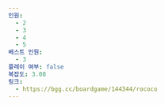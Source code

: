 ```yaml
---
인원:
  - 2
  - 3
  - 4
  - 5
베스트 인원:
  - 3
플레이 여부: false
복잡도: 3.08
링크:
  - https://bgg.cc/boardgame/144344/rococo
---
```

